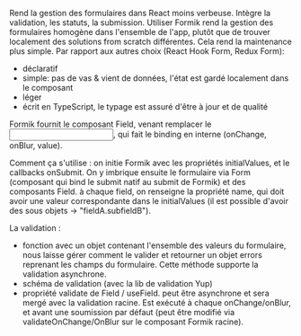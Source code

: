 Rend la gestion des formulaires dans React moins verbeuse.
Intègre la validation, les statuts, la submission.
Utiliser Formik rend la gestion des formulaires homogène dans l'ensemble de l'app, plutôt que de trouver localement des solutions from scratch différentes. Cela rend la maintenance plus simple.
Par rapport aux autres choix (React Hook Form, Redux Form):
- déclaratif
- simple: pas de vas & vient de données, l'état est gardé localement dans le composant
- léger
- écrit en TypeScript, le typage est assuré d'être à jour et de qualité

Formik fournit le composant Field, venant remplacer le <input>, qui fait le binding en interne (onChange, onBlur, value).

Comment ça s'utilise :
on initie Formik avec les propriétés initialValues, et le callbacks onSubmit. On y imbrique ensuite le formulaire via Form (composant qui bind le submit natif au submit de Formik) et des composants Field. à chaque field, on renseigne la propriété name, qui doit avoir une valeur correspondante dans le initialValues (il est possible d'avoir des sous objets -> "fieldA.subfieldB").

La validation :
- fonction avec un objet contenant l'ensemble des valeurs du formulaire, nous laisse gérer comment le valider et retourner un objet errors reprenant les champs du formulaire. Cette méthode supporte la validation asynchrone.
- schéma de validation (avec la lib de validation Yup)
- propriété validate de Field / useField. peut être asynchrone et sera mergé avec la validation racine. Est exécuté à chaque onChange/onBlur, et avant une soumission par défaut (peut être modifié via validateOnChange/OnBlur sur le composant Formik racine).